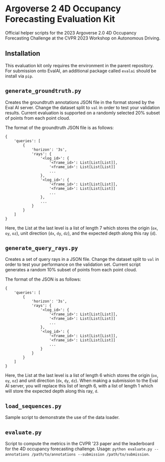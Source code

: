 # Argoverse 2 4D Occupancy Forecasting Evaluation Kit

Official helper scripts for the 2023 Argoverse 2.0 4D Occupancy Forecasting Challenge
at the CVPR 2023 Workshop on Autonomous Driving.

## Installation

This evaluation kit only requires the environment in the parent repository. For submission onto EvalAI,
an additional package called `evalai` should be install via `pip`.

## ```generate_groundtruth.py```

Creates the groundtruth annotations JSON file in the format stored
by the Eval AI server. Change the dataset split to `val` in order to test your validation
results. Current evaluation is supported on a randomly selected 20% subset of points from
each point cloud.

The format of the groundtruth JSON file is as follows:
```
{
    'queries': [
        {
            'horizon': '3s',
            'rays': {
                '<log_id>': {
                    '<frame_id>': List[List[List]],
                    '<frame_id>': List[List[List]]
                    ...
                },
                '<log_id>': {
                    '<frame_id>': List[List[List]],
                    '<frame_id>': List[List[List]]
                    ...
                },
                ...
            }
        }
    ]
}
```

Here, the List at the last level is a list of length 7 which stores the origin (`ox`, `oy`, `oz`), unit direction
(`dx`, `dy`, `dz`), and the expected depth along this ray (`d`).


## ```generate_query_rays.py```

Creates a set of query rays in a JSON file. Change the dataset split to `val` in order to test your
performance on the validation set. Current script generates a random 10% subset of points from each
point cloud.

The format of the JSON is as follows:
```
{
    'queries': [
        {
            'horizon': '3s',
            'rays': {
                '<log_id>': {
                    '<frame_id>': List[List[List]],
                    '<frame_id>': List[List[List]]
                    ...
                },
                '<log_id>': {
                    '<frame_id>': List[List[List]],
                    '<frame_id>': List[List[List]]
                    ...
                }
            }
        }
    ]
}
```

Here, the List at the last level is a list of length 6 which stores the origin (`ox`, `oy`, `oz`) and unit direction
(`dx`, `dy`, `dz`). When making a submission to the Eval AI server, you will replace this list of length 6, with a list
of length 1 which will store the expected depth along this ray, `d`.

## ```load_sequences.py```

Sample script to demonstrate the use of the data loader.


## ```evaluate.py```

Script to compute the metrics in the CVPR '23 paper and the leaderboard for the 4D occupancy forecasting
challenge. Usage: ```python evaluate.py --annotations /path/to/annotations --submission /path/to/submission```.




